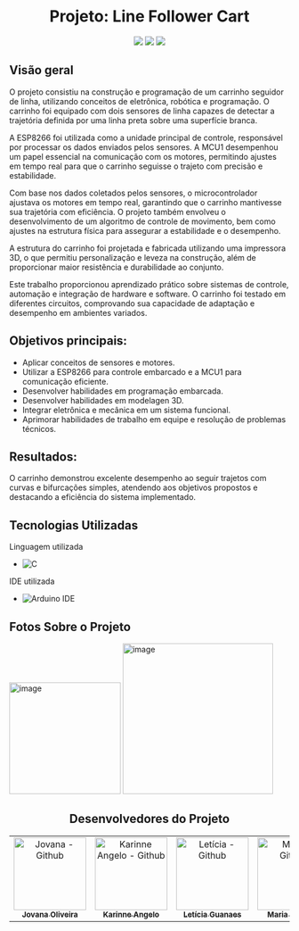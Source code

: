 <div align="center"> 
  
# Projeto: Line Follower Cart

<a href="Line_Follower_Cart/Código/Line_Follower_Cart.ino" target="_blank"><img src="https://img.shields.io/badge/-Código do Carrinho-EBF3F8?style=for-the-badge&logo=github&logoColor=800080"></a>
<a href="Line_Follower_Cart/Modelagem 3D/Line_Follower_Cart.stl" target="_blank"><img src="https://img.shields.io/badge/-Modelagem 3D do Carrinho-EBF3F8?style=for-the-badge&logo=github&logoColor=800080"></a>
<a href="https://drive.google.com/drive/folders/1cdCwawtNqvSDIo8BNRj_3evCZh9V01nw" target="_blank"><img src="https://img.shields.io/badge/- Vídeo do Funcionamento -EBF3F8?style=for-the-badge&logo=github&logoColor=800080"></a>
</div>

## Visão geral

O projeto consistiu na construção e programação de um carrinho seguidor de linha, utilizando conceitos de eletrônica, robótica e programação. O carrinho foi equipado com dois sensores de linha capazes de detectar a trajetória definida por uma linha preta sobre uma superfície branca.

A ESP8266 foi utilizada como a unidade principal de controle, responsável por processar os dados enviados pelos sensores. A MCU1 desempenhou um papel essencial na comunicação com os motores, permitindo ajustes em tempo real para que o carrinho seguisse o trajeto com precisão e estabilidade.

Com base nos dados coletados pelos sensores, o microcontrolador ajustava os motores em tempo real, garantindo que o carrinho mantivesse sua trajetória com eficiência. O projeto também envolveu o desenvolvimento de um algoritmo de controle de movimento, bem como ajustes na estrutura física para assegurar a estabilidade e o desempenho.

A estrutura do carrinho foi projetada e fabricada utilizando uma impressora 3D, o que permitiu personalização e leveza na construção, além de proporcionar maior resistência e durabilidade ao conjunto.

Este trabalho proporcionou aprendizado prático sobre sistemas de controle, automação e integração de hardware e software. O carrinho foi testado em diferentes circuitos, comprovando sua capacidade de adaptação e desempenho em ambientes variados.

## Objetivos principais:

- Aplicar conceitos de sensores e motores.
- Utilizar a ESP8266 para controle embarcado e a MCU1 para comunicação eficiente.
- Desenvolver habilidades em programação embarcada.
- Desenvolver habilidades em modelagen 3D.
- Integrar eletrônica e mecânica em um sistema funcional.
- Aprimorar habilidades de trabalho em equipe e resolução de problemas técnicos.

## Resultados:

O carrinho demonstrou excelente desempenho ao seguir trajetos com curvas e bifurcações simples, atendendo aos objetivos propostos e destacando a eficiência do sistema implementado.

## Tecnologias Utilizadas

Linguagem utilizada
- ![C](https://img.shields.io/badge/C%2B%2B-0D1117?style=for-the-badge&logo=c%2B%2B&logoColor=00a8ff)&nbsp;

IDE utilizada
- ![Arduino IDE](https://img.shields.io/badge/Arduino_IDE-0D1117?style=for-the-badge&logo=arduino&logoColor=00979D)&nbsp;

## Fotos Sobre o Projeto

<img width="200" alt="image" src="https://github.com/user-attachments/assets/e4f94a4c-206e-4163-bc5f-95eda388e670">
<img width="270" alt="image" src="https://github.com/user-attachments/assets/4d9ac625-2bbd-411f-b608-64e40b5bcd76">

<div align="center">
  
## Desenvolvedores do Projeto

</div>

  <table align="center">
    <tr>
      <td align="center">
         <a href="https://github.com/J0vana23">
          <img src="https://avatars.githubusercontent.com/u/125403554?v=4" width="130px;" alt="Jovana - Github"/><br>
          <sub>
            <b>Jovana Oliveira</b>
          </sub> <br>
        </a>
      </td>
      <td align="center">
         <a href="https://github.com/Kakventura">
          <img src="https://avatars.githubusercontent.com/u/125403596?v=4" width="130px;" alt="Karinne Angelo - Github"/><br>
          <sub>
            <b>Karinne Angelo</b>
          </sub> <br>
        </a>
      </td>
      <td align="center">
        <a href="https://github.com/Lehguanaes">
          <img src="https://avatars.githubusercontent.com/u/125403978?v=4"  width="130px;"  alt="Letícia - Github"/><br>
          <sub>
            <b>Letícia Guanaes</b>
          </sub> <br> 
        </a>
      </td>
      <td align="center">
         <a href="https://github.com/dudinhxzs">
          <img src="https://avatars.githubusercontent.com/u/125403489?v=4" width="130px;" alt="Maria - Github"/><br>
          <sub>
            <b>Maria Eduarda</b>
            </sub> <br>
        </a>
      </td>
      <td align="center">
        <a href="https://github.com/Underkyu">
          <img src="https://avatars.githubusercontent.com/u/125403398?v=4" width="130px;"  alt="Miguel - Github"/><br>
          <sub>
              <b>Miguel Yudi</b>
          </sub> <br>
        </a>
      </td>
    </tr>
  </table>
